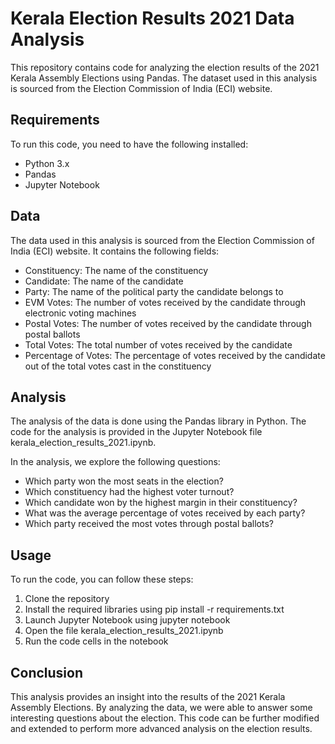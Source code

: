 # **Kerala Election Results 2021 Data Analysis**
This repository contains code for analyzing the election results of the 2021 Kerala Assembly Elections using Pandas. The dataset used in this analysis is sourced from the Election Commission of India (ECI) website.

## **Requirements**
To run this code, you need to have the following installed:

- Python 3.x
- Pandas
- Jupyter Notebook

## Data
The data used in this analysis is sourced from the Election Commission of India (ECI) website. It contains the following fields:

- Constituency: The name of the constituency
- Candidate: The name of the candidate
- Party: The name of the political party the candidate belongs to
- EVM Votes: The number of votes received by the candidate through electronic voting machines
- Postal Votes: The number of votes received by the candidate through postal ballots
- Total Votes: The total number of votes received by the candidate
- Percentage of Votes: The percentage of votes received by the candidate out of the total votes cast in the constituency

## Analysis
The analysis of the data is done using the Pandas library in Python. The code for the analysis is provided in the Jupyter Notebook file kerala_election_results_2021.ipynb.

In the analysis, we explore the following questions:

- Which party won the most seats in the election?
- Which constituency had the highest voter turnout?
- Which candidate won by the highest margin in their constituency?
- What was the average percentage of votes received by each party?
- Which party received the most votes through postal ballots?

## **Usage**
To run the code, you can follow these steps:

1. Clone the repository
2. Install the required libraries using pip install -r requirements.txt
3. Launch Jupyter Notebook using jupyter notebook
4. Open the file kerala_election_results_2021.ipynb
5. Run the code cells in the notebook

## **Conclusion**
This analysis provides an insight into the results of the 2021 Kerala Assembly Elections. By analyzing the data, we were able to answer some interesting questions about the election. This code can be further modified and extended to perform more advanced analysis on the election results.
